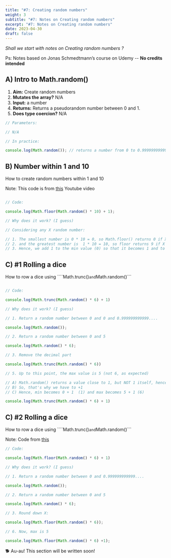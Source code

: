 ```yaml
---
title: "#7: Creating random numbers"
weight: 3
subtitle: "#7: Notes on Creating random numbers"
excerpt: "#7: Notes on Creating random numbers"
date: 2023-04-30
draft: false
---
```


*Shall we start with notes on Creating random numbers ?*

Ps: Notes based on Jonas Schmedtmann’s course on Udemy -- **No credits intended**



## A) Intro to Math.random()

1. **Aim:** Create random numbers
2. **Mutates the array?** N/A
3. **Input:** a number
4. **Returns:** Returns a pseudorandom number between 0 and 1.
5. **Does type coercion?** N/A


```js
// Parameters:

// N/A

// In practice:

console.log(Math.random()); // returns a number from 0 to 0.9999999999999...
```


<script type="text/javascript">
// Parameters:

// N/A

// In practice:

console.log(Math.random()); // returns a number from 0 to 0.9999999999999...
</script>

## B) Number within 1 and 10

How to create random numbers within 1 and 10

Note: This code is from [this][1] Youtube video


```js

// Code: 

console.log(Math.floor(Math.random() * 10) + 1);

// Why does it work? (I guess)

// Considering any X random number:

// 1. The smallest number is 0 * 10 = 0, so Math.floor() returns 0 if X = 0
// 2. and the greatest number is  1 * 10 = 10, so floor returns 9 if X = 10
// 3. Hence, we add 1 to the min value (0) so that it becomes 1 and to the max value (9) so that it becomes 10
```


<script type="text/javascript">

// Code: 

console.log(Math.floor(Math.random() * 10) + 1);

// Why does it work? (I guess)

// Considering any X random number:

// 1. The smallest number is 0 * 10 = 0, so Math.floor() returns 0 if X = 0
// 2. and the greatest number is  1 * 10 = 10, so floor returns 9 if X = 10
// 3. Hence, we add 1 to the min value (0) so that it becomes 1 and to the max value (9) so that it becomes 10
</script>

## C) #1 Rolling a dice

How to row a dice using ````Math.trunc()``` and ```Math.random()``` 


```js

// Code: 

console.log(Math.trunc(Math.random() * 6) + 1)

// Why does it work? (I guess)

// 1. Return a random number between 0 and 0 and 0.999999999999....

console.log(Math.random());

// 2. Return a random number between 0 and 5

console.log(Math.random() * 6);

// 3. Remove the decimal part

console.log(Math.trunc(Math.random() * 6))

// 5. Up to this point, the max value is 5 (not 6, as expected)

// A) Math.random() returns a value close to 1, but NOT 1 itself, hence the maximum value is 6 * 0.99999999, which will return 5 and not 6
// B) So, that's why we have to +1 
// C) Hence, min becomes 0 + 1  (1) and max becomes 5 + 1 (6)

console.log(Math.trunc(Math.random() * 6) + 1)
```


<script type="text/javascript">

// Code: 

console.log(Math.trunc(Math.random() * 6) + 1)

// Why does it work? (I guess)

// 1. Return a random number between 0 and 0 and 0.999999999999....

console.log(Math.random());

// 2. Return a random number between 0 and 5

console.log(Math.random() * 6);

// 3. Remove the decimal part

console.log(Math.trunc(Math.random() * 6))

// 5. Up to this point, the max value is 5 (not 6, as expected)

// A) Math.random() returns a value close to 1, but NOT 1 itself, hence the maximum value is 6 * 0.99999999, which will return 5 and not 6
// B) So, that's why we have to +1 
// C) Hence, min becomes 0 + 1  (1) and max becomes 5 + 1 (6)

console.log(Math.trunc(Math.random() * 6) + 1)
</script>

## C) #2 Rolling a dice

How to row a dice using ````Math.trunc()``` and ```Math.random()``` 

Note: Code from [this][2]


```js
// Code: 

console.log(Math.floor(Math.random() * 6) + 1)

// Why does it work? (I guess)

// 1. Return a random number between 0 and 0.999999999999....

console.log(Math.random());

// 2. Return a random number between 0 and 5

console.log(Math.random() * 6);

// 3. Round down X:

console.log(Math.floor(Math.random() * 6));

// 6. Now, max is 5 

console.log(Math.floor(Math.random() * 6) +1);
```


<script type="text/javascript">
// Code: 

console.log(Math.floor(Math.random() * 6) + 1)

// Why does it work? (I guess)

// 1. Return a random number between 0 and 0.999999999999....

console.log(Math.random());

// 2. Return a random number between 0 and 5

console.log(Math.random() * 6);

// 3. Round down X:

console.log(Math.floor(Math.random() * 6));

// 6. Now, max is 5 

console.log(Math.floor(Math.random() * 6) +1);
</script>

&#128021; Au-au! This section will be written soon! 

[1]:https://www.youtube.com/watch?v=1Rq_LrpcgIM
[2]:https://www.youtube.com/watch?v=UZqSpuUJPa0

